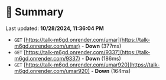 # 📖 Summary
Last updated: **10/28/2024, 11:36:04 PM**

- `GET` [https://talk-m6gd.onrender.com/umar](https://talk-m6gd.onrender.com/umar) - **Down** (377ms)
- `GET` [https://talk-m6gd.onrender.com/9337](https://talk-m6gd.onrender.com/9337) - **Down** (186ms)
- `GET` [https://talk-m6gd.onrender.com/umar920](https://talk-m6gd.onrender.com/umar920) - **Down** (164ms)
